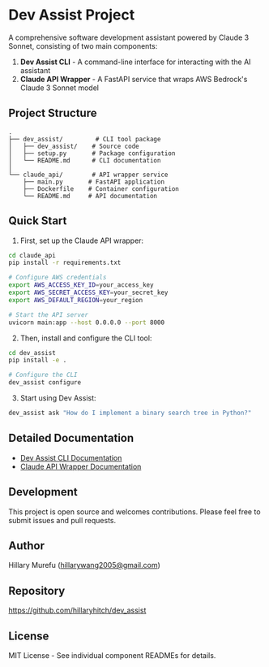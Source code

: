 # Dev Assist Project

A comprehensive software development assistant powered by Claude 3 Sonnet, consisting of two main components:

1. **Dev Assist CLI** - A command-line interface for interacting with the AI assistant
2. **Claude API Wrapper** - A FastAPI service that wraps AWS Bedrock's Claude 3 Sonnet model

## Project Structure

```
.
├── dev_assist/         # CLI tool package
│   ├── dev_assist/    # Source code
│   ├── setup.py       # Package configuration
│   └── README.md      # CLI documentation
│
└── claude_api/        # API wrapper service
    ├── main.py       # FastAPI application
    ├── Dockerfile    # Container configuration
    └── README.md     # API documentation
```

## Quick Start

1. First, set up the Claude API wrapper:
```bash
cd claude_api
pip install -r requirements.txt

# Configure AWS credentials
export AWS_ACCESS_KEY_ID=your_access_key
export AWS_SECRET_ACCESS_KEY=your_secret_key
export AWS_DEFAULT_REGION=your_region

# Start the API server
uvicorn main:app --host 0.0.0.0 --port 8000
```

2. Then, install and configure the CLI tool:
```bash
cd dev_assist
pip install -e .

# Configure the CLI
dev_assist configure
```

3. Start using Dev Assist:
```bash
dev_assist ask "How do I implement a binary search tree in Python?"
```

## Detailed Documentation

- [Dev Assist CLI Documentation](dev_assist/README.md)
- [Claude API Wrapper Documentation](claude_api/README.md)

## Development

This project is open source and welcomes contributions. Please feel free to submit issues and pull requests.

## Author

Hillary Murefu (hillarywang2005@gmail.com)

## Repository

https://github.com/hillaryhitch/dev_assist

## License

MIT License - See individual component READMEs for details.
